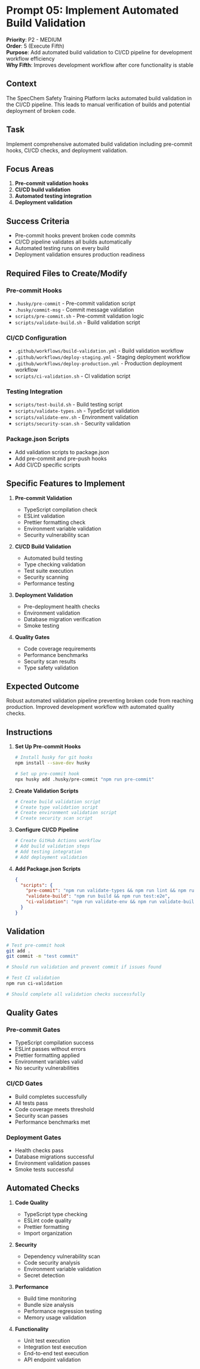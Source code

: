 # Prompt 05: Implement Automated Build Validation

**Priority**: P2 - MEDIUM  
**Order**: 5 (Execute Fifth)  
**Purpose**: Add automated build validation to CI/CD pipeline for development workflow efficiency  
**Why Fifth**: Improves development workflow after core functionality is stable

## Context

The SpecChem Safety Training Platform lacks automated build validation in the CI/CD pipeline. This leads to manual verification of builds and potential deployment of broken code.

## Task

Implement comprehensive automated build validation including pre-commit hooks, CI/CD checks, and deployment validation.

## Focus Areas

1. **Pre-commit validation hooks**
2. **CI/CD build validation**
3. **Automated testing integration**
4. **Deployment validation**

## Success Criteria

- Pre-commit hooks prevent broken code commits
- CI/CD pipeline validates all builds automatically
- Automated testing runs on every build
- Deployment validation ensures production readiness

## Required Files to Create/Modify

### Pre-commit Hooks

- `.husky/pre-commit` - Pre-commit validation script
- `.husky/commit-msg` - Commit message validation
- `scripts/pre-commit.sh` - Pre-commit validation logic
- `scripts/validate-build.sh` - Build validation script

### CI/CD Configuration

- `.github/workflows/build-validation.yml` - Build validation workflow
- `.github/workflows/deploy-staging.yml` - Staging deployment workflow
- `.github/workflows/deploy-production.yml` - Production deployment workflow
- `scripts/ci-validation.sh` - CI validation script

### Testing Integration

- `scripts/test-build.sh` - Build testing script
- `scripts/validate-types.sh` - TypeScript validation
- `scripts/validate-env.sh` - Environment validation
- `scripts/security-scan.sh` - Security validation

### Package.json Scripts

- Add validation scripts to package.json
- Add pre-commit and pre-push hooks
- Add CI/CD specific scripts

## Specific Features to Implement

1. **Pre-commit Validation**
   - TypeScript compilation check
   - ESLint validation
   - Prettier formatting check
   - Environment variable validation
   - Security vulnerability scan

2. **CI/CD Build Validation**
   - Automated build testing
   - Type checking validation
   - Test suite execution
   - Security scanning
   - Performance testing

3. **Deployment Validation**
   - Pre-deployment health checks
   - Environment validation
   - Database migration verification
   - Smoke testing

4. **Quality Gates**
   - Code coverage requirements
   - Performance benchmarks
   - Security scan results
   - Type safety validation

## Expected Outcome

Robust automated validation pipeline preventing broken code from reaching production. Improved development workflow with automated quality checks.

## Instructions

1. **Set Up Pre-commit Hooks**

   ```bash
   # Install husky for git hooks
   npm install --save-dev husky

   # Set up pre-commit hook
   npx husky add .husky/pre-commit "npm run pre-commit"
   ```

2. **Create Validation Scripts**

   ```bash
   # Create build validation script
   # Create type validation script
   # Create environment validation script
   # Create security scan script
   ```

3. **Configure CI/CD Pipeline**

   ```yaml
   # Create GitHub Actions workflow
   # Add build validation steps
   # Add testing integration
   # Add deployment validation
   ```

4. **Add Package.json Scripts**
   ```json
   {
     "scripts": {
       "pre-commit": "npm run validate-types && npm run lint && npm run test",
       "validate-build": "npm run build && npm run test:e2e",
       "ci-validation": "npm run validate-env && npm run validate-build"
     }
   }
   ```

## Validation

```bash
# Test pre-commit hook
git add .
git commit -m "test commit"

# Should run validation and prevent commit if issues found

# Test CI validation
npm run ci-validation

# Should complete all validation checks successfully
```

## Quality Gates

### Pre-commit Gates

- TypeScript compilation success
- ESLint passes without errors
- Prettier formatting applied
- Environment variables valid
- No security vulnerabilities

### CI/CD Gates

- Build completes successfully
- All tests pass
- Code coverage meets threshold
- Security scan passes
- Performance benchmarks met

### Deployment Gates

- Health checks pass
- Database migrations successful
- Environment validation passes
- Smoke tests successful

## Automated Checks

1. **Code Quality**
   - TypeScript type checking
   - ESLint code quality
   - Prettier formatting
   - Import organization

2. **Security**
   - Dependency vulnerability scan
   - Code security analysis
   - Environment variable validation
   - Secret detection

3. **Performance**
   - Build time monitoring
   - Bundle size analysis
   - Performance regression testing
   - Memory usage validation

4. **Functionality**
   - Unit test execution
   - Integration test execution
   - End-to-end test execution
   - API endpoint validation
